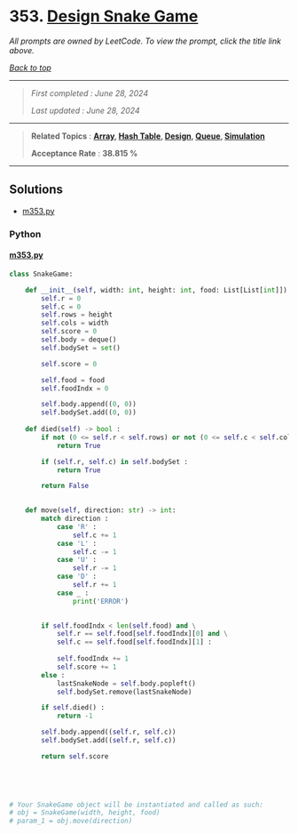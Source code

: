 # 353. [Design Snake Game](<https://leetcode.com/problems/design-snake-game>)

*All prompts are owned by LeetCode. To view the prompt, click the title link above.*

*[Back to top](<../README.md>)*

------

> *First completed : June 28, 2024*
>
> *Last updated : June 28, 2024*

------

> **Related Topics** : **[Array](<by_topic/Array.md>), [Hash Table](<by_topic/Hash Table.md>), [Design](<by_topic/Design.md>), [Queue](<by_topic/Queue.md>), [Simulation](<by_topic/Simulation.md>)**
>
> **Acceptance Rate** : **38.815 %**

------

## Solutions

- [m353.py](<../my-submissions/m353.py>)
### Python
#### [m353.py](<../my-submissions/m353.py>)
```Python
class SnakeGame:

    def __init__(self, width: int, height: int, food: List[List[int]]):
        self.r = 0
        self.c = 0
        self.rows = height
        self.cols = width
        self.score = 0
        self.body = deque()
        self.bodySet = set()

        self.score = 0

        self.food = food
        self.foodIndx = 0

        self.body.append((0, 0))
        self.bodySet.add((0, 0))
        
    def died(self) -> bool :
        if not (0 <= self.r < self.rows) or not (0 <= self.c < self.cols) :
            return True

        if (self.r, self.c) in self.bodySet :
            return True

        return False
    

    def move(self, direction: str) -> int:
        match direction :
            case 'R' :
                self.c += 1
            case 'L' :
                self.c -= 1
            case 'U' :
                self.r -= 1
            case 'D' :
                self.r += 1
            case _ :
                print('ERROR')
        

        if self.foodIndx < len(self.food) and \
            self.r == self.food[self.foodIndx][0] and \
            self.c == self.food[self.foodIndx][1] :
            
            self.foodIndx += 1
            self.score += 1
        else :
            lastSnakeNode = self.body.popleft()
            self.bodySet.remove(lastSnakeNode)

        if self.died() :
            return -1

        self.body.append((self.r, self.c))
        self.bodySet.add((self.r, self.c))

        return self.score
                

        


# Your SnakeGame object will be instantiated and called as such:
# obj = SnakeGame(width, height, food)
# param_1 = obj.move(direction)
```

